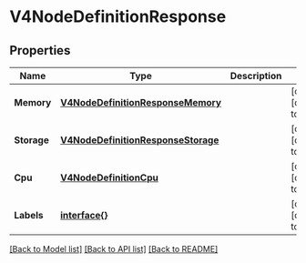 # V4NodeDefinitionResponse

## Properties
Name | Type | Description | Notes
------------ | ------------- | ------------- | -------------
**Memory** | [**V4NodeDefinitionResponseMemory**](V4NodeDefinitionResponse_memory.md) |  | [optional] [default to null]
**Storage** | [**V4NodeDefinitionResponseStorage**](V4NodeDefinitionResponse_storage.md) |  | [optional] [default to null]
**Cpu** | [**V4NodeDefinitionCpu**](V4NodeDefinition_cpu.md) |  | [optional] [default to null]
**Labels** | [**interface{}**](interface{}.md) |  | [optional] [default to null]

[[Back to Model list]](../README.md#documentation-for-models) [[Back to API list]](../README.md#documentation-for-api-endpoints) [[Back to README]](../README.md)


